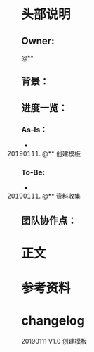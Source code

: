 # 头部说明
## Owner: 
@**

## 背景：

## 进度一览：
### As-Is：
- 20190111.   @**  创建模板
### To-Be:
- 20190111. @**  资料收集

## 团队协作点：

# 正文

# 参考资料

# changelog
20190111 V1.0 创建模板
